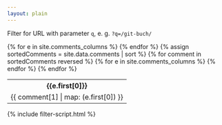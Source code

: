 ```yaml
---
layout: plain
---
```


Filter for URL with parameter `q`, e. g. `?q=/git-buch/`

<table id="commentsTable" class="table">
  <tr class="d-flex">
    {% for e in site.comments_columns %}
      <th class="col-sm-{{ e.first[1] }}">
        {{e.first[0]}}
      </th>
    {% endfor %}
  </tr>
  {% assign sortedComments = site.data.comments | sort %}
  {% for comment in sortedComments reversed %}
    <tr id="comment_{{ comment[1].url }}" class="d-none">
      {% for e in site.comments_columns %}
        <td class="col-sm-{{ e.first[1] }}">
          {{ comment[1] | map: (e.first[0]) }}
        </td>
      {% endfor %}
    </tr>
  {% endfor %}
</table>

{% include filter-script.html %}

